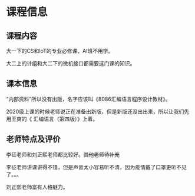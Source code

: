 # 课程信息

## 课程内容

大一下的CS和IoT的专业必修课，AI班不用学。

大二上的计组和大二下的微机接口都需要这门课的知识。

## 课本信息

“内部资料”所以没有出版，名字应该叫《8086汇编语言程序设计教材》。

2020级上课的时候老师说正在准备出新版，但是新版还没出出来，所以让我们先用王爽的《 汇编语言（第四版）》上着。

## 老师特点及评价
李征老师和刘正熙老师都比较好。~~其他老师待补充~~

李征老师讲课讲得不错，但是声音太小容易听不清，因为疫情戴了口罩更听不见了。。。

刘正熙老师富有人格魅力。
